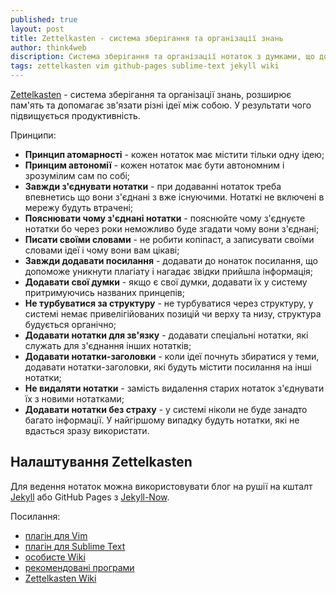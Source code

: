 ```yaml
---
published: true
layout: post
title: Zettelkasten - система зберігання та організації знань 
author: think4web
discription: Система зберігання та організації нотаток з думками, що дозволить підняти продуктивність.
tags: zettelkasten vim github-pages sublime-text jekyll wiki
---
```


[Zettelkasten](https://zettelkasten.de/) - система зберігання та організації знань, розширює пам'ять та допомагає зв'язати різні ідеї між собою. У результати чого підвищується продуктивність. 

Принципи:
- **Принцип атомарності** - кожен нотаток має містити тільки одну ідею;
- **Принцим автономії** - кожен нотаток має бути автономним і зрозумілим сам по собі;
- **Завжди з'єднувати нотатки** - при додаванні нотаток треба впевнетись що вони з'єднані з вже існуючими. Нотаткі не включені в мережу будуть втрачені;
- **Пояснювати чому з'єднані нотатки** - пояснюйте чому з'єднуєте нотатки бо через роки неможливо буде згадати чому вони з'єднані;
- **Писати своїми словами** - не робити копіпаст, а записувати своїми словами ідеї і чому вони вам цікаві;
- **Завжди додавати посилання** - додавати до нонаток посилання, що допоможе уникнути плагіату і нагадає звідки прийшла інформація;
- **Додавати свої думки** - якщо є свої думки, додавати їх у систему притримуючись названих принцепів;
- **Не турбуватися за структуру** - не турбуватися через структуру, у системі немає привелігійованих позицій чи верху та низу, структура будується органічно;
- **Додавати нотатки для зв'язку** - додавати спеціальні нотатки, які служать для з'єднання інших нотатків;
- **Додавати нотатки-заголовки** - коли ідеї почнуть збиратися у теми, додавати нотатки-заголовки, які будуть містити посилання на інші нотатки;
- **Не видаляти нотатки** - замість видалення старих нотаток з'єднувати їх з новими нотатками;
- **Додавати нотатки без страху** - у системі ніколи не буде занадто багато інформації. У найгіршому випадку будуть нотатки, які не вдасться зразу використати.

## Налаштування Zettelkasten

Для ведення нотаток можна використовувати блог на рушії на кшталт [Jekyll](https://github.com/jekyll/jekyll) або GitHub Pages з [Jekyll-Now](https://github.com/barryclark/jekyll-now).

Посилання:
- [плагін для Vim](https://github.com/michal-h21/vim-zettel)
- [плагін для Sublime Text](https://github.com/renerocksai/sublime_zk)
- [особисте Wiki](https://hackmake.org/2015/03/your-knowledge-base-wiki)
- [рекомендовані програми](https://zettelkasten.de/tools/)
- [Zettelkasten Wiki](https://github.com/crelder/zettelkasten/wiki)
